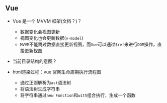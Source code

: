 ## Vue
* Vue 是一个 MVVM 框架(文档？)？
  * 数据变化会视图更新
  * 视图变化也会更新数据(`v-model`)
  * `MVVM`不能跳过数据直接更新视图，而`Vue`可以通过`$ref`来进行`DOM`操作，直接更新视图

* 当前目录结构的意图？

* html渲染过程：vue 官网生命周期执行流程图
  * 通过正则解析为`ast`语法树
  * 将语法树生成字符串
  * 将字符串通过`new Function`和`with`组合执行，生成一个函数
